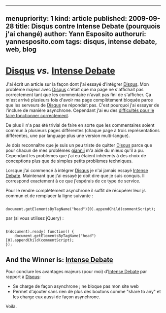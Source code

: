 -----
menupriority:   1
kind:           article
published: 2009-09-28
title: Disqus contre Intense Debate (pourquois j'ai changé)
author: Yann Esposito
authoruri: yannesposito.com
tags:  disqus, intense debate, web, blog
-----

# [Disqus](http://disqus.com/) *vs.* [Intense Debate](http://intensedebate.com/)

J'ai écrit un article sur la façon dont j'ai essayé d'intégrer [Disqus](http://disqus.com). Mon problème majeur avec [Disqus](http://disqus.com/) c'était que ma page ne s'affichait pas correctement tant que les commentaire n'avait pas fini de s'afficher. Ça m'est arrivé plusieurs fois d'avoir ma page complètement bloquée parce que les serveurs de [Disqus](http://disqus.com/) ne répondait pas.
C'est pourquoi j'ai essayer de l'inclure de manière asynchrone. Cependant j'ai eu des [difficultés pour le faire fonctionner correctement](/Scratch/fr/blog/11_Load_Disqus_Asynchronously/).

De plus il n'a pas été trivial de faire en sorte que les commentaires soient commun à plusieurs pages différentes (chaque page à trois représentations différentes, une par language plus une version multi-langue).

Je dois reconnaître que je suis un peu triste de quitter [Disqus](http://disqus.com) parce que pour chacun de mes problèmes [giannii](http://giannii.com)  m'a aidé du mieux qu'il a pu. Cependant les problèmes que j'ai eu étaient inhérents à des choix de conceptions plus que de simples petits problèmes techniques.

Lorsque j'ai commencé à intégrer [Disqus](http://disqus.com/) je n'ai jamais essayé [Intense Debate](http://intensedebate.com). Maintenant que j'ai essayé je doit dire que je suis conquis. Il correspond exactement à ce que j'espérais de ce type de service. 

Pour le rendre complètement asynchrone il suffit de récupérer leur js commun et de remplacer la ligne suivante :

<div>
<code class="javascript">
document.getElementsByTagName("head")[0].appendChild(commentScript);
</code></pre>
</div>

par (si vous utilisez jQuery) : 

<div>
<code class="javascript">
$(document).ready( function() {
    document.getElementsByTagName("head")[0].appendChild(commentScript);
});
</code></pre>
</div>

## And the Winner is: [Intense Debate](http://intensedebate.com/)

 Pour conclure les avantages majeurs (pour moi) d'[Intense Debate](http://intensedebate.com/) par rapport à [Disqus](http://disqus.com/): 

  - Se charge de façon asynchrone ; ne bloque pas mon site web
  - Permet d'ajouter sans rien de plus des boutons comme "share to any" et les charge eux aussi de façon asynchrone.

Voilà.
